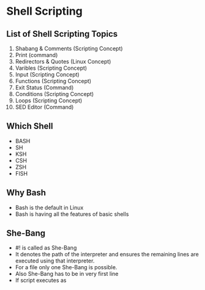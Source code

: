 # Shell Scripting
## List of Shell Scripting Topics
1. Shabang & Comments   (Scripting Concept)
2. Print                (command)
3. Redirectors & Quotes (Linux Concept)
4. Varibles             (Scripting Concept)
5. Input                (Scripting Concept)
6. Functions            (Scripting Concept)
7. Exit Status          (Command)
8. Conditions           (Scripting Concept)
9. Loops                (Scripting Concept)
10. SED Editor          (Command)

## Which Shell
- BASH
- SH
- KSH 
- CSH
- ZSH
- FISH
## Why Bash
- Bash is the default in Linux
- Bash is having all the features of basic shells
## She-Bang
- #! is called as She-Bang
- It denotes the path of the interpreter and ensures the remaining lines are executed using that interpreter.
- For a file only one She-Bang is possible.
- Also She-Bang has to be in very first line
- If script executes as <shell> <script> then mentioned shell will be used
- If the script is executed as ./script then she-bang is used.
- If the script is executed as ./script but she-bang is not there then default shell bash is used
<p align="center">
  <img src="https://github.com/sudheermuthyala/RK/blob/main/i/2023-02-16-08-34-54.png" />
    </p>

## Comments
- Any line starting with a `# character` then that line will be ignored by the interpreter.

## Check the number of cores on your system using the command `nproc`
